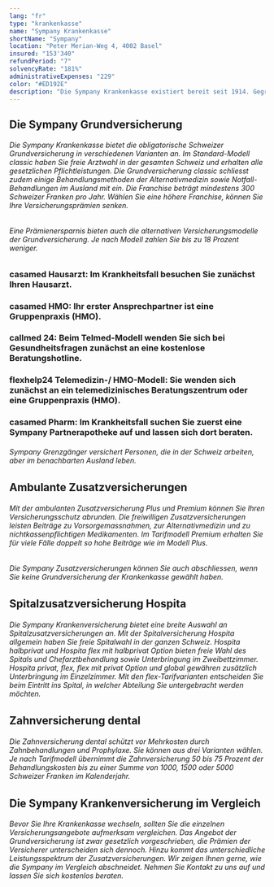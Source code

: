 ```yaml
---
lang: "fr"
type: "krankenkasse"
name: "Sympany Krankenkasse"
shortName: "Sympany"
location: "Peter Merian-Weg 4, 4002 Basel"
insured: "153'340"
refundPeriod: "7"
solvencyRate: "181%"
administrativeExpenses: "229"
color: "#ED192E"
description: "Die Sympany Krankenkasse existiert bereit seit 1914. Gegründet wurde der Versicherer unter dem Namen Öffentliche Krankenkasse (ÖKK) Basel. In Basel befindet sich auch der Hauptsitz. Heute besteht das Unternehmen aus fünf Versicherungsgesellschaften. Im Bereich der Krankenversicherung betreut der Versicherer 259'703 Privatkunden, allein 202'270 Personen haben eine Grundversicherung abgeschlossen. Im Jahr 2018 erzielte die Krankenkasse ein Prämienvolumen von 1'048 Millionen Schweizer Franken."
---
```


## Die Sympany Grundversicherung

###### Die Sympany Krankenkasse bietet die obligatorische Schweizer Grundversicherung in verschiedenen Varianten an. Im Standard-Modell classic haben Sie freie Arztwahl in der gesamten Schweiz und erhalten alle gesetzlichen Pflichtleistungen. Die Grundversicherung classic schliesst zudem einige Behandlungsmethoden der Alternativmedizin sowie Notfall-Behandlungen im Ausland mit ein. Die Franchise beträgt mindestens 300 Schweizer Franken pro Jahr. Wählen Sie eine höhere Franchise, können Sie Ihre Versicherungsprämien senken.

###### Eine Prämienersparnis bieten auch die alternativen Versicherungsmodelle der Grundversicherung. Je nach Modell zahlen Sie bis zu 18 Prozent weniger.

### casamed Hausarzt: Im Krankheitsfall besuchen Sie zunächst Ihren Hausarzt.

### casamed HMO: Ihr erster Ansprechpartner ist eine Gruppenpraxis (HMO).

### callmed 24: Beim Telmed-Modell wenden Sie sich bei Gesundheitsfragen zunächst an eine kostenlose Beratungshotline.

### flexhelp24 Telemedizin-/ HMO-Modell: Sie wenden sich zunächst an ein telemedizinisches Beratungszentrum oder eine Gruppenpraxis (HMO).

### casamed Pharm: Im Krankheitsfall suchen Sie zuerst eine Sympany Partnerapotheke auf und lassen sich dort beraten.

###### Sympany Grenzgänger versichert Personen, die in der Schweiz arbeiten, aber im benachbarten Ausland leben.

## Ambulante Zusatzversicherungen

###### Mit der ambulanten Zusatzversicherung Plus und Premium können Sie Ihren Versicherungsschutz abrunden. Die freiwilligen Zusatzversicherungen leisten Beiträge zu Vorsorgemassnahmen, zur Alternativmedizin und zu nichtkassenpflichtigen Medikamenten. Im Tarifmodell Premium erhalten Sie für viele Fälle doppelt so hohe Beiträge wie im Modell Plus.

###### Die Sympany Zusatzversicherungen können Sie auch abschliessen, wenn Sie keine Grundversicherung der Krankenkasse gewählt haben.

## Spitalzusatzversicherung Hospita

###### Die Sympany Krankenversicherung bietet eine breite Auswahl an Spitalzusatzversicherungen an. Mit der Spitalversicherung Hospita allgemein haben Sie freie Spitalwahl in der ganzen Schweiz. Hospita halbprivat und Hospita flex mit halbprivat Option bieten freie Wahl des Spitals und Chefarztbehandlung sowie Unterbringung im Zweibettzimmer. Hospita privat, flex, flex mit privat Option und global gewähren zusätzlich Unterbringung im Einzelzimmer. Mit den flex-Tarifvarianten entscheiden Sie beim Eintritt ins Spital, in welcher Abteilung Sie untergebracht werden möchten.

## Zahnversicherung dental

###### Die Zahnversicherung dental schützt vor Mehrkosten durch Zahnbehandlungen und Prophylaxe. Sie können aus drei Varianten wählen. Je nach Tarifmodell übernimmt die Zahnversicherung 50 bis 75 Prozent der Behandlungskosten bis zu einer Summe von 1000, 1500 oder 5000 Schweizer Franken im Kalenderjahr.

## Die Sympany Krankenversicherung im Vergleich

###### Bevor Sie Ihre Krankenkasse wechseln, sollten Sie die einzelnen Versicherungsangebote aufmerksam vergleichen. Das Angebot der Grundversicherung ist zwar gesetzlich vorgeschrieben, die Prämien der Versicherer unterscheiden sich dennoch. Hinzu kommt das unterschiedliche Leistungsspektrum der Zusatzversicherungen. Wir zeigen Ihnen gerne, wie die Sympany im Vergleich abschneidet. Nehmen Sie Kontakt zu uns auf und lassen Sie sich kostenlos beraten.
